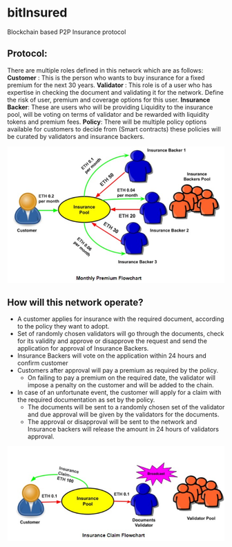 # bitInsured
Blockchain based P2P Insurance protocol

## Protocol:

There are multiple roles defined in this network which are as follows:
**Customer** : This is the person who wants to buy insurance for a fixed premium for the next 30 years. 
**Validator** : This role is of a user who has expertise in checking the document and validating it for the network. Define the risk of user, premium and coverage options for this user.
**Insurance Backer**: These are users who will be providing Liquidity to the insurance pool, will be voting on terms of validator and be rewarded with liquidity tokens and premium fees.
**Policy**: There will be multiple policy options available for customers to decide from (Smart contracts) these policies will be curated by validators and insurance backers.

![Monthly premium](https://github.com/singlautsav/bitInsured/blob/main/Assets/monthlypremium.jpg)

## How will this network operate?
- A customer applies for insurance with the required document, according to the policy they want to adopt.
- Set of randomly chosen validators will go through the documents, check for its validity and approve or disapprove the request and send the application for approval of Insurance Backers.
- Insurance Backers will vote on the application within 24 hours and confirm customer
- Customers after approval will pay a premium as required by the policy.
    - On failing to pay a premium on the required date, the validator will impose a penalty on the customer and will be added to the chain.
- In case of an unfortunate event, the customer will apply for a claim with the required documentation as set by the policy. 
    - The documents will be sent to a randomly chosen set of the validator and due approval will be given by the validators for the documents. 
    - The approval or disapproval will be sent to the network and Insurance backers will release the amount in 24 hours of validators approval.

![Monthly premium](https://github.com/singlautsav/bitInsured/blob/main/Assets/claim.jpg)
